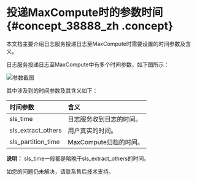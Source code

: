 # 投递MaxCompute时的参数时间 {#concept_38888_zh .concept}

本文档主要介绍日志服务投递日志至MaxCompute时需要设置的时间参数及含义。

日志服务投递日志至MaxCompute中有多个时间参数，如下图所示：

![参数截图](http://static-aliyun-doc.oss-cn-hangzhou.aliyuncs.com/assets/img/13306/156576310813016_zh-CN.png)

其中涉及到的时间参数及其含义如下：

|时间参数|含义|
|:---|:-|
|sls\_time|日志服务收到日志的时间。|
|sls\_extract\_others|用户真实的时间。|
|sls\_partition\_time|MaxCompute归档的时间。|

**说明：** sls\_time一般都是略晚于sls\_extract\_others的时间。

如您的问题仍未解决，请联系售后技术支持。

